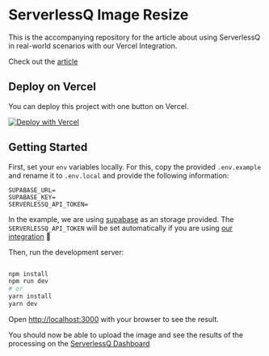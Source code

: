 # ServerlessQ Image Resize

This is the accompanying repository for the article about using ServerlessQ in real-world scenarios with our Vercel Integration.

Check out the [article](https://blog.serverlessq.com/vercel-background-functionsjobs-with-serverlessq)

## Deploy on Vercel

You can deploy this project with one button on Vercel.

[![Deploy with Vercel](https://vercel.com/button)](https://vercel.com/new/clone?repository-url=https%3A%2F%2Fgithub.com%2Fserverlessq-hq%2Fexample-image-resize&env=SUPABASE_URL,SUPABASE_KEY,SERVERLESSQ_API_TOKEN)

## Getting Started

First, set your `env` variables locally. For this, copy the provided `.env.example` and rename it to `.env.local` and provide the following information: 

```
SUPABASE_URL=
SUPABASE_KEY=
SERVERLESSQ_API_TOKEN=
```
In the example, we are using [supabase](https://supabase.com/) as an storage provided. The `SERVERLESSQ_API_TOKEN` will be set automatically if you are using [our integration](https://vercel.com/integrations/serverlessq) 🚀

Then, run the development server:

```bash

npm install
npm run dev
# or
yarn install
yarn dev
```

Open [http://localhost:3000](http://localhost:3000) with your browser to see the result.


You should now be able to upload the image and see the results of the processing on the [ServerlessQ Dashboard](https://app.serverlessq.com/queue)

